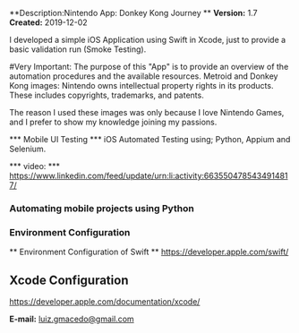 **Description:Nintendo App: Donkey Kong Journey ** 
**Version:** 1.7 <br>
**Created:** 2019-12-02

I developed a simple iOS Application using Swift in Xcode, just to provide a basic validation run (Smoke Testing).

#Very Important:
The purpose of this "App" is to provide an overview of the automation procedures and the available resources.
Metroid and Donkey Kong images: Nintendo owns intellectual property rights in its products. These includes copyrights, trademarks, and patents.

The reason I used these images was only because I love Nintendo Games, and I prefer to show my knowledge joining my passions.

*** Mobile UI Testing *** 
iOS Automated Testing using; Python, Appium and Selenium.

*** video: *** 
https://www.linkedin.com/feed/update/urn:li:activity:6635504785434914817/



### Automating mobile projects using Python ### 



### Environment Configuration ###

** Environment Configuration of Swift ** 
https://developer.apple.com/swift/


## Xcode Configuration ##
https://developer.apple.com/documentation/xcode/
              

**E-mail:** luiz.gmacedo@gmail.com

